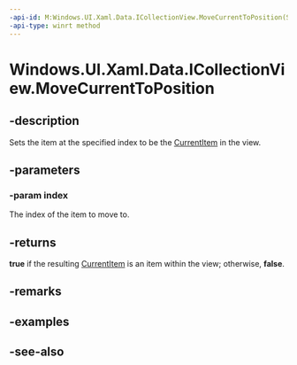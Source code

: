 ```yaml
---
-api-id: M:Windows.UI.Xaml.Data.ICollectionView.MoveCurrentToPosition(System.Int32)
-api-type: winrt method
---
```


<!-- Method syntax
public bool MoveCurrentToPosition(System.Int32 index)
-->

# Windows.UI.Xaml.Data.ICollectionView.MoveCurrentToPosition

## -description
Sets the item at the specified index to be the [CurrentItem](icollectionview_currentitem.md) in the view.



## -parameters
### -param index
The index of the item to move to.

## -returns
**true** if the resulting [CurrentItem](icollectionview_currentitem.md) is an item within the view; otherwise, **false**.

## -remarks

## -examples

## -see-also
